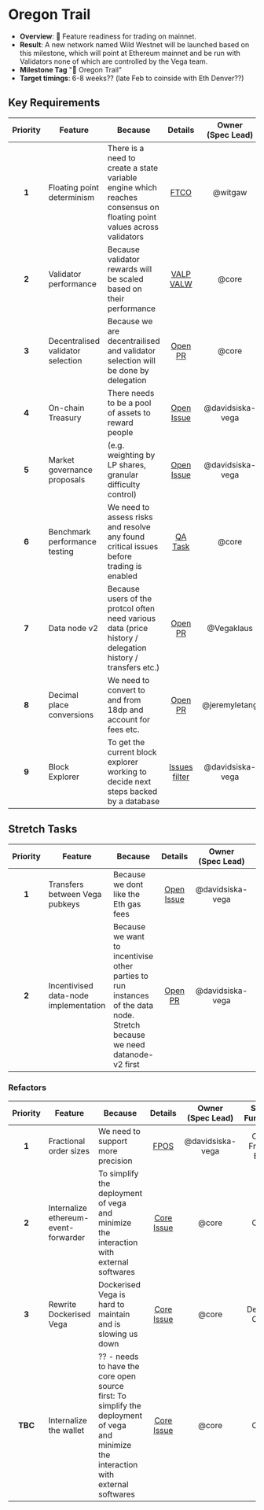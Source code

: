 # Oregon Trail

* **Overview**: 🤠 Feature readiness for trading on mainnet.
* **Result**: A new network named Wild Westnet will be launched based on this milestone, which will point at Ethereum mainnet and be run with Validators none of which are controlled by the Vega team.
* **Milestone Tag** "🤠 Oregon Trail"
* **Target timings**: 6-8 weeks?? (late Feb to coinside with Eth Denver??)


## Key Requirements
| Priority | Feature | Because | Details | Owner </br>(Spec Lead) | Sub-Function | Feature Label |
|:---------:|---------|---------|:------:|:------:|:------:|:------:|
| **1** | Floating point determinism | There is a need to create a state variable engine which reaches consensus on floating point values across validators | [FTCO](https://github.com/vegaprotocol/specs-internal/blob/master/protocol/0065-FTCO-floating_point_consensus.md) | @witgaw | Core | [👉 Floating point determinism](https://github.com/issues?q=is%3Aissue+user%3Avegaprotocol+label%3A%22%F0%9F%91%89+Floating+point+determinism%22+is%3Aopen+) |
| **2** | Validator performance  | Because validator rewards will be scaled based on their performance | [VALP](https://github.com/vegaprotocol/specs-internal/blob/master/protocol/0064-VALP-validator_performance_based_rewards.md) </br> [VALW](https://github.com/vegaprotocol/specs-internal/blob/master/protocol/0066-VALW-validator_tendermint_weights.md) | @core | Core | [⏱ Validator performance](https://github.com/issues?q=is%3Aissue+user%3Avegaprotocol+label%3A%22%E2%8F%B1+Validator+performance%22+is%3Aopen+) |
| **3** | Decentralised validator selection  | Because we are decentrailised and validator selection will be done by delegation | [Open PR](https://github.com/vegaprotocol/specs-internal/pull/766) | @core | Core | [🚦 Validators selection](https://github.com/issues?q=is%3Aissue+user%3Avegaprotocol+label%3A%22%F0%9F%9A%A6+Validators+selection%22+is%3Aopen+) |
| **4** | On-chain Treasury | There needs to be a pool of assets to reward people | [Open Issue](https://github.com/vegaprotocol/specs-internal/issues/800) | @davidsiska-vega | Core | [👑 On-Chain Treasury](https://github.com/issues?q=is%3Aissue+user%3Avegaprotocol+label%3A%22%F0%9F%91%91+On-Chain+Treasury%22+is%3Aopen+) |
| **5** | Market governance proposals | (e.g. weighting by LP shares, granular difficulty control) | [Open Issue](https://github.com/vegaprotocol/specs-internal/issues/774) | @davidsiska-vega | Core | [🏪 Market Governance](https://github.com/issues?q=is%3Aissue+user%3Avegaprotocol+label%3A%22%F0%9F%8F%AA+Market+Governance%22+is%3Aopen+) |
| **6** | Benchmark performance testing | We need to assess risks and resolve any found critical issues before trading is enabled | [QA Task](https://github.com/vegaprotocol/system-tests/issues/352) | @core | Core | [🧪 performance testing](https://github.com/issues?q=is%3Aissue+user%3Avegaprotocol+label%3A%22%F0%9F%A7%AA+performance+testing%22+is%3Aopen+) |
| **7** | Data node v2 | Because users of the protcol often need various data (price history / delegation history / transfers etc.) | [Open PR](https://github.com/vegaprotocol/specs-internal/pull/763) | @Vegaklaus | Research</br>Front-End</br>Core | [🧮 DatanodeV2](https://github.com/issues?q=is%3Aissue+user%3Avegaprotocol+label%3A%22%F0%9F%A7%AE+DatanodeV2%22+is%3Aopen+) |
| **8** | Decimal place conversions  | We need to convert to and from 18dp and account for fees etc. | [Open PR](https://github.com/vegaprotocol/specs-internal/pull/796) | @jeremyletang | Core</br>Front End | [📈 Market decimal places](https://github.com/issues?q=is%3Aissue+user%3Avegaprotocol+label%3A%22%F0%9F%93%88+Market+decimal+places%22+is%3Aopen+) |
| **9** | Block Explorer  | To get the current block explorer working to decide next steps backed by a database | [Issues filter](https://github.com/issues?q=is%3Aissue+user%3Avegaprotocol+label%3AMVP%2C%22%F0%9F%A7%B1+block+explorer%22+repo%3Aexplorer+is%3Aopen+) | @davidsiska-vega | Core</br>Front End | [🧱 block explorer, mvp](https://github.com/issues?q=is%3Aissue+user%3Avegaprotocol+label%3A%22%F0%9F%A7%B1+block+explorer%22%2Cmvp+is%3Aopen+) |


## Stretch Tasks
| Priority | Feature | Because | Details | Owner </br>(Spec Lead) | Sub-Function | Feature Label |
|:---------:|---------|---------|:------:|:------:|:------:|:------:|
| **1** | Transfers between Vega pubkeys | Because we dont like the Eth gas fees | [Open Issue](https://github.com/vegaprotocol/specs-internal/issues/800) | @davidsiska-vega | Core | [↔️ Transfer between wallets](https://github.com/issues?q=is%3Aissue+user%3Avegaprotocol+label%3A%22%E2%86%94%EF%B8%8F+Transfer+between+wallets%22+is%3Aopen+) |
| **2** | Incentivised data-node implementation | Because we want to incentivise other parties to run instances of the data node. Stretch because we need datanode-v2 first | [Open PR](https://github.com/vegaprotocol/specs-internal/pull/684)| @davidsiska-vega | Core | [🤑 Incentivised data-node](https://github.com/issues?q=is%3Aissue+user%3Avegaprotocol+label%3A%22%F0%9F%A4%91+Incentivised+data-node%22+is%3Aopen+) |


### Refactors
| Priority | Feature | Because | Details | Owner </br>(Spec Lead) | Sub-Function | Feature Label |
|:---------:|---------|---------|:------:|:------:|:------:|:------:|
| **1** | Fractional order sizes  | We need to support more precision | [FPOS](0052-FPOS-fractional_orders_positions.md) | @davidsiska-vega | Core</br>Front-End | [➗ Fractional Orders](https://github.com/issues?q=is%3Aissue+user%3Avegaprotocol+label%3A%22%E2%9E%97+Fractional+Orders%22+is%3Aopen) |
| **2** | Internalize ethereum-event-forwarder | To simplify the deployment of vega and minimize the interaction with external softwares | [Core Issue](https://github.com/vegaprotocol/vega/issues/4553) | @core | Core | [ethereum](https://github.com/issues?q=is%3Aissue+user%3Avegaprotocol+label%3A%22ethereum%22+is%3Aopen+) |
| **3** | Rewrite Dockerised Vega | Dockerised Vega is hard to maintain and is slowing us down | [Core Issue](https://github.com/orgs/vegaprotocol/projects/95#card-68976394) | @core | Devops</br>Core | [🐉 vegacapsule](https://github.com/issues?q=is%3Aissue+user%3Avegaprotocol+label%3A%22%F0%9F%90%89+vegacapsule%22+is%3Aopen+) |
| **TBC** | Internalize the wallet | ?? - needs to have the core open source first: To simplify the deployment of vega and minimize the interaction with external softwares | [Core Issue](https://github.com/vegaprotocol/vega/issues/4562) | @core | Core | [wallet](https://github.com/issues?q=is%3Aissue+user%3Avegaprotocol+label%3A%22wallet%22+is%3Aopen+) |

